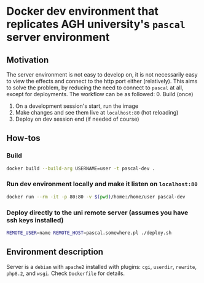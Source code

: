 # Docker dev environment that replicates AGH university's `pascal` server environment
## Motivation
The server environment is not easy to develop on, it is not necessarily easy to view the effects and connect to the http port either (relatively). This aims to solve the problem, by reducing the need to connect to `pascal` at all, except for deployments. The workflow can be as followed:
0. Build (once)
1. On a development session's start, run the image
2. Make changes and see them live at `localhost:80` (hot reloading)
3. Deploy on dev session end (if needed of course)
## How-tos
### Build
```bash
docker build --build-arg USERNAME=user -t pascal-dev .
```
### Run dev environment locally and make it listen on `localhost:80`
```bash
docker run --rm -it -p 80:80 -v $(pwd)/home:/home/user pascal-dev
```
### Deploy directly to the uni remote server (assumes you have ssh keys installed)
```bash
REMOTE_USER=name REMOTE_HOST=pascal.somewhere.pl ./deploy.sh
```
## Environment description
Server is a `debian` with `apache2` installed with plugins: `cgi`, `userdir`, `rewrite`, `php8.2`, and `wsgi`. Check `Dockerfile` for details.
